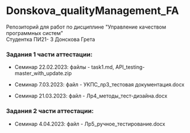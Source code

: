 # Donskova_qualityManagement_FA
Репозиторий для работ по дисциплине "Управление качеством программных систем"
<br>Студентка ПИ21- 3 Донскова Грета

### Задания 1 части аттестации:
* Семинар 22.02.2023: файлы - task1.md, API_testing-master_with_update.zip

* Семинар 7.03.2023: файл - УКПС_лр3_тестовая документация.docx
 
* Семинар 21.03.2023: файл - Лр4_методы_тест-дизайна.docx

### Задания 2 части аттестации:

* Семинар 4.04.2023: файл - Лр5_ручное_тестирование.docx
